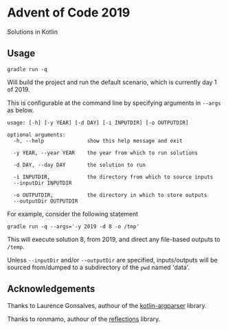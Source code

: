 # Advent of Code 2019
Solutions in Kotlin

## Usage
```
gradle run -q
```
Will build the project and run the default scenario, which is currently day 1 of 2019.

This is configurable at the command line by specifying arguments in `--args` as below.
```
usage: [-h] [-y YEAR] [-d DAY] [-i INPUTDIR] [-o OUTPUTDIR]

optional arguments:
  -h, --help              show this help message and exit

  -y YEAR, --year YEAR    the year from which to run solutions

  -d DAY, --day DAY       the solution to run

  -i INPUTDIR,            the directory from which to source inputs
  --inputDir INPUTDIR

  -o OUTPUTDIR,           the directory in which to store outputs
  --outputDir OUTPUTDIR
```
For example, consider the following statement
```
gradle run -q --args='-y 2019 -d 8 -o /tmp'
```
This will execute solution 8, from 2019, and direct any file-based outputs to `/temp`.

Unless `--inputDir` and/or `--outputDir` are specified, inputs/outputs will be sourced from/dumped to a subdirectory of the `pwd` named 'data'.

## Acknowledgements
Thanks to Laurence Gonsalves, authour of the [kotlin-argparser](https://github.com/xenomachina/kotlin-argparser) library.

Thanks to ronmamo, authour of the [reflections](https://github.com/ronmamo/reflections) library.